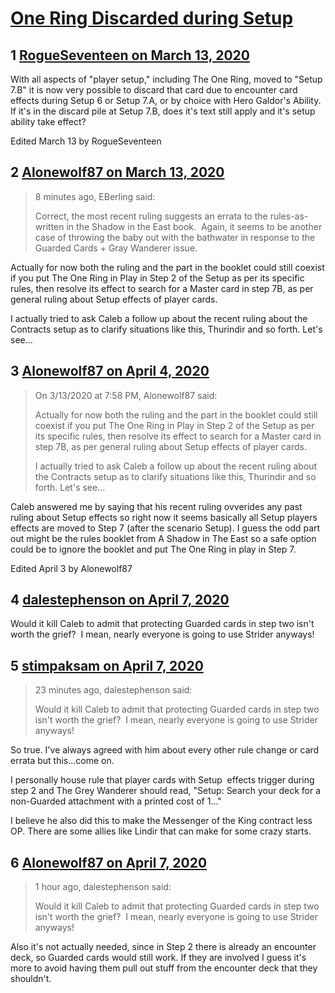 # [One Ring Discarded during Setup](https://community.fantasyflightgames.com/topic/306827-one-ring-discarded-during-setup/)

## 1 [RogueSeventeen on March 13, 2020](https://community.fantasyflightgames.com/topic/306827-one-ring-discarded-during-setup/?do=findComment&comment=3913266)

With all aspects of "player setup," including The One Ring, moved to "Setup 7.B" it is now very possible to discard that card due to encounter card effects during Setup 6 or Setup 7.A, or by choice with Hero Galdor's Ability.  If it's in the discard pile at Setup 7.B, does it's text still apply and it's setup ability take effect?

Edited March 13 by RogueSeventeen

## 2 [Alonewolf87 on March 13, 2020](https://community.fantasyflightgames.com/topic/306827-one-ring-discarded-during-setup/?do=findComment&comment=3913656)

> 8 minutes ago, EBerling said:
> 
> Correct, the most recent ruling suggests an errata to the rules-as-written in the Shadow in the East book.  Again, it seems to be another case of throwing the baby out with the bathwater in response to the Guarded Cards + Gray Wanderer issue.

Actually for now both the ruling and the part in the booklet could still coexist if you put The One Ring in Play in Step 2 of the Setup as per its specific rules, then resolve its effect to search for a Master card in step 7B, as per general ruling about Setup effects of player cards.

I actually tried to ask Caleb a follow up about the recent ruling about the Contracts setup as to clarify situations like this, Thurindir and so forth. Let's see...

## 3 [Alonewolf87 on April 4, 2020](https://community.fantasyflightgames.com/topic/306827-one-ring-discarded-during-setup/?do=findComment&comment=3923581)

> On 3/13/2020 at 7:58 PM, Alonewolf87 said:
> 
> Actually for now both the ruling and the part in the booklet could still coexist if you put The One Ring in Play in Step 2 of the Setup as per its specific rules, then resolve its effect to search for a Master card in step 7B, as per general ruling about Setup effects of player cards.
> 
> I actually tried to ask Caleb a follow up about the recent ruling about the Contracts setup as to clarify situations like this, Thurindir and so forth. Let's see...

Caleb answered me by saying that his recent ruling ovverides any past ruling about Setup effects so right now it seems basically all Setup players effects are moved to Step 7 (after the scenario Setup). I guess the odd part out might be the rules booklet from A Shadow in The East so a safe option could be to ignore the booklet and put The One Ring in play in Step 7.

Edited April 3 by Alonewolf87

## 4 [dalestephenson on April 7, 2020](https://community.fantasyflightgames.com/topic/306827-one-ring-discarded-during-setup/?do=findComment&comment=3924924)

Would it kill Caleb to admit that protecting Guarded cards in step two isn't worth the grief?  I mean, nearly everyone is going to use Strider anyways!

## 5 [stimpaksam on April 7, 2020](https://community.fantasyflightgames.com/topic/306827-one-ring-discarded-during-setup/?do=findComment&comment=3924936)

> 23 minutes ago, dalestephenson said:
> 
> Would it kill Caleb to admit that protecting Guarded cards in step two isn't worth the grief?  I mean, nearly everyone is going to use Strider anyways!

So true. I've always agreed with him about every other rule change or card errata but this...come on.

I personally house rule that player cards with Setup  effects trigger during step 2 and The Grey Wanderer should read, "Setup: Search your deck for a non-Guarded attachment with a printed cost of 1..."

I believe he also did this to make the Messenger of the King contract less OP. There are some allies like Lindir that can make for some crazy starts.

## 6 [Alonewolf87 on April 7, 2020](https://community.fantasyflightgames.com/topic/306827-one-ring-discarded-during-setup/?do=findComment&comment=3924963)

> 1 hour ago, dalestephenson said:
> 
> Would it kill Caleb to admit that protecting Guarded cards in step two isn't worth the grief?  I mean, nearly everyone is going to use Strider anyways!

Also it's not actually needed, since in Step 2 there is already an encounter deck, so Guarded cards would still work. If they are involved I guess it's more to avoid having them pull out stuff from the encounter deck that they shouldn't.

